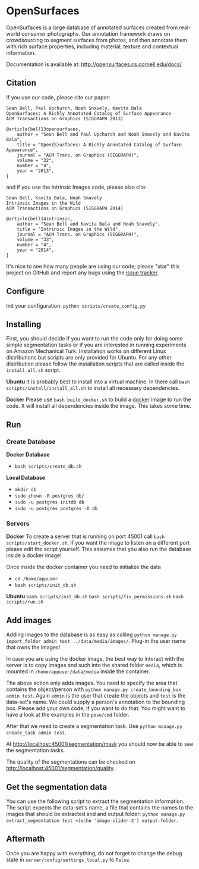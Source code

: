 # OpenSurfaces

OpenSurfaces is a large database of annotated surfaces created from real-world
consumer photographs. Our annotation framework draws on crowdsourcing to
segment surfaces from photos, and then annotate them with rich surface
properties, including material, texture and contextual information.

Documentation is available at: http://opensurfaces.cs.cornell.edu/docs/

## Citation

If you use our code, please cite our paper:

    Sean Bell, Paul Upchurch, Noah Snavely, Kavita Bala
    OpenSurfaces: A Richly Annotated Catalog of Surface Appearance
    ACM Transactions on Graphics (SIGGRAPH 2013)

    @article{bell13opensurfaces,
		author = "Sean Bell and Paul Upchurch and Noah Snavely and Kavita Bala",
		title = "Open{S}urfaces: A Richly Annotated Catalog of Surface Appearance",
		journal = "ACM Trans. on Graphics (SIGGRAPH)",
		volume = "32",
		number = "4",
		year = "2013",
	}

and if you use the Intrinsic Images code, please also cite:

    Sean Bell, Kavita Bala, Noah Snavely
    Intrinsic Images in the Wild
    ACM Transactions on Graphics (SIGGRAPH 2014)

    @article{bell14intrinsic,
		author = "Sean Bell and Kavita Bala and Noah Snavely",
		title = "Intrinsic Images in the Wild",
		journal = "ACM Trans. on Graphics (SIGGRAPH)",
		volume = "33",
		number = "4",
		year = "2014",
	}

It's nice to see how many people are using our code; please "star" this project
on GitHub and report any bugs using the
[issue tracker](https://github.com/seanbell/opensurfaces/issues).

## Configure
Init your configuration.
`python scripts/create_config.py`

## Installing
First, you should decide if you want to run the code only for doing some simple
segmentation tasks or if you are interested in running experiments on Amazon
Mechanical Turk. Installation works on different Linux distributions but scripts
are only provided for Ubuntu. For any other distribution please follow the
installation scripts that are called inside the `install_all.sh` script.

**Ubuntu**
It is probably best to install into a virtual machine. In there call `bash
scripts/install/install_all.sh` to install all necessary dependencies.

**Docker**
Please use `bash build_docker.sh` to build a [docker](https://www.docker.com/)
image to run the code. It will install all dependencies inside the image. This
takes some time.

## Run

### Create Database
**Docker Database**
- `bash scripts/create_db.sh`

**Local Database**
- `mkdir db`
- `sudo chown -R postgres db/`
- `sudo -u postgres initdb db`
- `sudo -u postgres postgres -D db`

### Servers
**Docker**
To create a server that is running on port 45001 call `bash
scripts/start_docker.sh`. If you want the image to listen on a different port
please edit the script yourself. This assumes that you also run the database
inside a docker image!

Once inside the docker container you need to initialize the data
- `cd /home/appuser`
- `bash scripts/init_db.sh`

**Ubuntu**
`bash scripts/init_db.sh`
`bash scripts/fix_permissions.sh`
`bash scripts/run.sh`

## Add images
Adding images to the database is as easy as calling `python manage.py
import_folder admin test ../data/media/images/`. Plug-in the user name that owns
the images!

In case you are using the docker image, the best way to interact with the server
is to copy images and such into the shared folder `media`, which is mounted in
`/home/appuser/data/media` inside the container.

The above action only adds images. You need to specify the area that contains
the object/person with `python manage.py create_bounding_box admin test`. Again
`admin` is the user that create the objects and `test` is the data-set's name.
We could supply a person's annotation to the bounding box. Please add your own
code, if you want to do that. You might want to have a look at the examples in
the `pose/cmd` folder.

After that we need to create a segmentation task. Use `python manage.py
create_task admin test`.

At
[http://localhost:45001/segmentation/mask](http://localhost:45001/segmentation/mask)
you should now be able to see the segmentation tasks.

The quality of the segmentations can be checked on
[http://localhost:45001/segmentation/quality](http://localhost:45001/segmentation/quality).

## Get the segmentation data
You can use the following script to extract the segmentation information. The
script expects the data-set's name, a file that contains the names to the images
that should be extracted and and output folder: `python manage.py
extract_segmentation test <(echo 'image-slider-2') output-folder`.

## Aftermath
Once you are happy with everything, do not forget to change the debug state in
`server/config/settings_local.py` to `False`.

